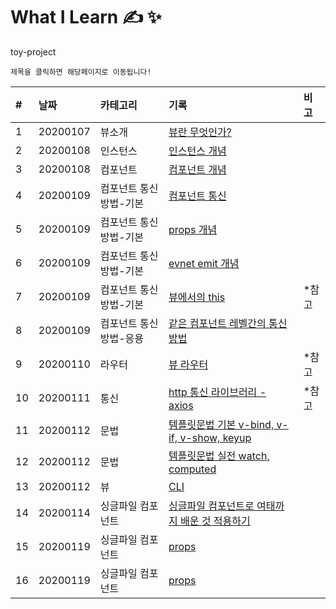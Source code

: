 # What I Learn &#9997; &#10024;
toy-project 

`제목을 클릭하면 해당페이지로 이동됩니다!`

| #   | 날짜                                                                              | 카테고리     | 기록                                                    | 비고 |
| :-- | :-------------------------------------------------------------------------------- | :----------- | :------------------------------------------------------ | :--- |
| 1 | 20200107 | 뷰소개 | [뷰란 무엇인가?](https://github.com/leepro225/learn-vue-js/blob/master/lectures/lecture_01.md) | |
| 2 | 20200108 | 인스턴스 | [인스턴스 개념](https://github.com/leepro225/learn-vue-js/blob/master/lectures/lecture_02.md) | |
| 3 | 20200108 | 컴포넌트 | [컴포넌트 개념](https://github.com/leepro225/learn-vue-js/blob/master/lectures/lecture_03.md) | |
| 4 | 20200109 | 컴포넌트 통신방법-기본 | [컴포넌트 통신](https://github.com/leepro225/learn-vue-js/blob/master/lectures/lecture_04.md) | |
| 5 | 20200109 | 컴포넌트 통신방법-기본 | [props 개념](https://github.com/leepro225/learn-vue-js/blob/master/lectures/lecture_05.md) | |
| 6 | 20200109 | 컴포넌트 통신방법-기본 | [evnet emit 개념](https://github.com/leepro225/learn-vue-js/blob/master/lectures/lecture_06.md) | |
| 7 | 20200109 | 컴포넌트 통신방법-기본 | [뷰에서의 this](https://github.com/leepro225/learn-vue-js/blob/master/lectures/lecture_07.md) |*참고|
| 8 | 20200109 | 컴포넌트 통신방법-응용 | [같은 컴포넌트 레벨간의 통신 방법](https://github.com/leepro225/learn-vue-js/blob/master/lectures/lecture_08.md) | |
| 9 | 20200110 | 라우터 | [뷰 라우터](https://github.com/leepro225/learn-vue-js/blob/master/lectures/lecture_09.md) |*참고|
| 10 | 20200111 | 통신 | [http 통신 라이브러리 - axios](https://github.com/leepro225/learn-vue-js/blob/master/lectures/lecture_10.md) |*참고|
| 11 | 20200112 | 문법 | [템플릿문법 기본 v-bind, v-if, v-show, keyup](https://github.com/leepro225/learn-vue-js/blob/master/lectures/lecture_11.md) | |
| 12 | 20200112 | 문법 | [템플릿문법 실전 watch, computed](https://github.com/leepro225/learn-vue-js/blob/master/lectures/lecture_12.md) | |
| 13 | 20200112 | 뷰 | [CLI](https://github.com/leepro225/learn-vue-js/blob/master/lectures/lecture_13.md) | |
| 14 | 20200114 | 싱글파일 컴포넌트 | [싱글파일 컴포넌트로 여태까지 배운 것 적용하기](https://github.com/leepro225/learn-vue-js/blob/master/lectures/lecture_14.md) | |
15 | 20200119 | 싱글파일 컴포넌트 | [props](https://github.com/leepro225/learn-vue-js/blob/master/lectures/lecture_15.md) | |
16 | 20200119 | 싱글파일 컴포넌트 | [props](https://github.com/leepro225/learn-vue-js/blob/master/lectures/lecture_16.md) | |
